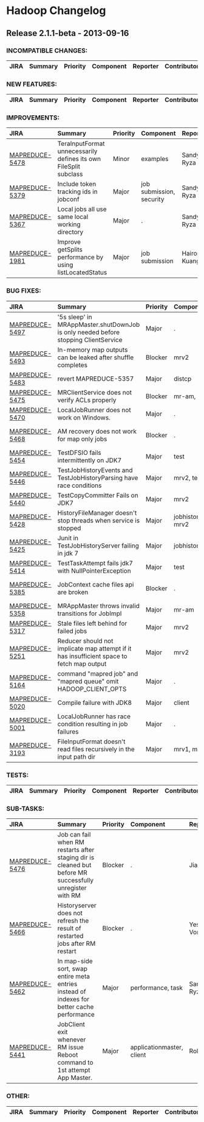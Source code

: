 # Hadoop Changelog

## Release 2.1.1-beta - 2013-09-16

### INCOMPATIBLE CHANGES:

| JIRA | Summary | Priority | Component | Reporter | Contributor |
|:---- |:---- | :--- |:---- |:---- |:---- |


### NEW FEATURES:

| JIRA | Summary | Priority | Component | Reporter | Contributor |
|:---- |:---- | :--- |:---- |:---- |:---- |


### IMPROVEMENTS:

| JIRA | Summary | Priority | Component | Reporter | Contributor |
|:---- |:---- | :--- |:---- |:---- |:---- |
| [MAPREDUCE-5478](https://issues.apache.org/jira/browse/MAPREDUCE-5478) | TeraInputFormat unnecessarily defines its own FileSplit subclass |  Minor | examples | Sandy Ryza | Sandy Ryza |
| [MAPREDUCE-5379](https://issues.apache.org/jira/browse/MAPREDUCE-5379) | Include token tracking ids in jobconf |  Major | job submission, security | Sandy Ryza | Karthik Kambatla |
| [MAPREDUCE-5367](https://issues.apache.org/jira/browse/MAPREDUCE-5367) | Local jobs all use same local working directory |  Major | . | Sandy Ryza | Sandy Ryza |
| [MAPREDUCE-1981](https://issues.apache.org/jira/browse/MAPREDUCE-1981) | Improve getSplits performance by using listLocatedStatus |  Major | job submission | Hairong Kuang | Hairong Kuang |


### BUG FIXES:

| JIRA | Summary | Priority | Component | Reporter | Contributor |
|:---- |:---- | :--- |:---- |:---- |:---- |
| [MAPREDUCE-5497](https://issues.apache.org/jira/browse/MAPREDUCE-5497) | '5s sleep'  in MRAppMaster.shutDownJob is only needed before stopping ClientService |  Major | . | Jian He | Jian He |
| [MAPREDUCE-5493](https://issues.apache.org/jira/browse/MAPREDUCE-5493) | In-memory map outputs can be leaked after shuffle completes |  Blocker | mrv2 | Jason Lowe | Jason Lowe |
| [MAPREDUCE-5483](https://issues.apache.org/jira/browse/MAPREDUCE-5483) | revert MAPREDUCE-5357 |  Major | distcp | Alejandro Abdelnur | Robert Kanter |
| [MAPREDUCE-5475](https://issues.apache.org/jira/browse/MAPREDUCE-5475) | MRClientService does not verify ACLs properly |  Blocker | mr-am, mrv2 | Jason Lowe | Jason Lowe |
| [MAPREDUCE-5470](https://issues.apache.org/jira/browse/MAPREDUCE-5470) | LocalJobRunner does not work on Windows. |  Major | . | Chris Nauroth | Sandy Ryza |
| [MAPREDUCE-5468](https://issues.apache.org/jira/browse/MAPREDUCE-5468) | AM recovery does not work for map only jobs |  Blocker | . | Yesha Vora | Vinod Kumar Vavilapalli |
| [MAPREDUCE-5454](https://issues.apache.org/jira/browse/MAPREDUCE-5454) | TestDFSIO fails intermittently on JDK7 |  Major | test | Karthik Kambatla | Karthik Kambatla |
| [MAPREDUCE-5446](https://issues.apache.org/jira/browse/MAPREDUCE-5446) | TestJobHistoryEvents and TestJobHistoryParsing have race conditions |  Major | mrv2, test | Jason Lowe | Jason Lowe |
| [MAPREDUCE-5440](https://issues.apache.org/jira/browse/MAPREDUCE-5440) | TestCopyCommitter Fails on JDK7 |  Major | mrv2 | Robert Parker | Robert Parker |
| [MAPREDUCE-5428](https://issues.apache.org/jira/browse/MAPREDUCE-5428) | HistoryFileManager doesn't stop threads when service is stopped |  Major | jobhistoryserver, mrv2 | Jason Lowe | Karthik Kambatla |
| [MAPREDUCE-5425](https://issues.apache.org/jira/browse/MAPREDUCE-5425) | Junit in TestJobHistoryServer failing in jdk 7 |  Major | jobhistoryserver | Ashwin Shankar | Robert Parker |
| [MAPREDUCE-5414](https://issues.apache.org/jira/browse/MAPREDUCE-5414) | TestTaskAttempt fails jdk7 with NullPointerException |  Major | test | Nemon Lou | Nemon Lou |
| [MAPREDUCE-5385](https://issues.apache.org/jira/browse/MAPREDUCE-5385) | JobContext cache files api are broken |  Blocker | . | Omkar Vinit Joshi | Omkar Vinit Joshi |
| [MAPREDUCE-5358](https://issues.apache.org/jira/browse/MAPREDUCE-5358) | MRAppMaster throws invalid transitions for JobImpl |  Major | mr-am | Devaraj K | Devaraj K |
| [MAPREDUCE-5317](https://issues.apache.org/jira/browse/MAPREDUCE-5317) | Stale files left behind for failed jobs |  Major | mrv2 | Ravi Prakash | Ravi Prakash |
| [MAPREDUCE-5251](https://issues.apache.org/jira/browse/MAPREDUCE-5251) | Reducer should not implicate map attempt if it has insufficient space to fetch map output |  Major | mrv2 | Jason Lowe | Ashwin Shankar |
| [MAPREDUCE-5164](https://issues.apache.org/jira/browse/MAPREDUCE-5164) | command  "mapred job" and "mapred queue" omit HADOOP\_CLIENT\_OPTS |  Major | . | Nemon Lou | Nemon Lou |
| [MAPREDUCE-5020](https://issues.apache.org/jira/browse/MAPREDUCE-5020) | Compile failure with JDK8 |  Major | client | Trevor Robinson | Trevor Robinson |
| [MAPREDUCE-5001](https://issues.apache.org/jira/browse/MAPREDUCE-5001) | LocalJobRunner has race condition resulting in job failures |  Major | . | Brock Noland | Sandy Ryza |
| [MAPREDUCE-3193](https://issues.apache.org/jira/browse/MAPREDUCE-3193) | FileInputFormat doesn't read files recursively in the input path dir |  Major | mrv1, mrv2 | Ramgopal N | Devaraj K |


### TESTS:

| JIRA | Summary | Priority | Component | Reporter | Contributor |
|:---- |:---- | :--- |:---- |:---- |:---- |


### SUB-TASKS:

| JIRA | Summary | Priority | Component | Reporter | Contributor |
|:---- |:---- | :--- |:---- |:---- |:---- |
| [MAPREDUCE-5476](https://issues.apache.org/jira/browse/MAPREDUCE-5476) | Job can fail when RM restarts after staging dir is cleaned but before MR successfully unregister with RM |  Blocker | . | Jian He | Jian He |
| [MAPREDUCE-5466](https://issues.apache.org/jira/browse/MAPREDUCE-5466) | Historyserver does not refresh the result of restarted jobs after RM restart |  Blocker | . | Yesha Vora | Jian He |
| [MAPREDUCE-5462](https://issues.apache.org/jira/browse/MAPREDUCE-5462) | In map-side sort, swap entire meta entries instead of indexes for better cache performance |  Major | performance, task | Sandy Ryza | Sandy Ryza |
| [MAPREDUCE-5441](https://issues.apache.org/jira/browse/MAPREDUCE-5441) | JobClient exit whenever RM issue Reboot command to 1st attempt App Master. |  Major | applicationmaster, client | Rohith | Jian He |


### OTHER:

| JIRA | Summary | Priority | Component | Reporter | Contributor |
|:---- |:---- | :--- |:---- |:---- |:---- |


